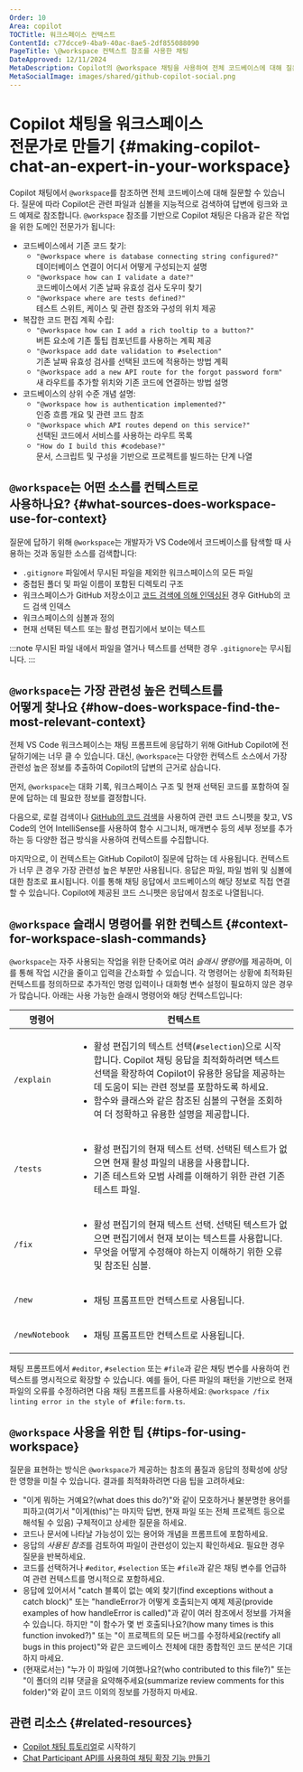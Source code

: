 ```yaml
---
Order: 10
Area: copilot
TOCTitle: 워크스페이스 컨텍스트
ContentId: c77dcce9-4ba9-40ac-8ae5-2df855088090
PageTitle: \@workspace 컨텍스트 참조를 사용한 채팅
DateApproved: 12/11/2024
MetaDescription: Copilot의 @workspace 채팅을 사용하여 전체 코드베이스에 대해 질문하는 방법.
MetaSocialImage: images/shared/github-copilot-social.png
---
```


# Copilot 채팅을 워크스페이스 <br /> 전문가로 만들기 {#making-copilot-chat-an-expert-in-your-workspace}

Copilot 채팅에서 `@workspace`를 참조하면 전체 코드베이스에 대해 질문할 수 있습니다. 질문에 따라 Copilot은 관련 파일과 심볼을 지능적으로 검색하여 답변에 링크와 코드 예제로 참조합니다. `@workspace` 참조를 기반으로 Copilot 채팅은 다음과 같은 작업을 위한 도메인 전문가가 됩니다:

- 코드베이스에서 기존 코드 찾기:
  - `"@workspace where is database connecting string configured?"` <br /> 데이터베이스 연결이 어디서 어떻게 구성되는지 설명
  - `"@workspace how can I validate a date?"` <br /> 코드베이스에서 기존 날짜 유효성 검사 도우미 찾기
  - `"@workspace where are tests defined?"` <br /> 테스트 스위트, 케이스 및 관련 참조와 구성의 위치 제공
- 복잡한 코드 편집 계획 수립:
  - `"@workspace how can I add a rich tooltip to a button?"` <br /> 버튼 요소에 기존 툴팁 컴포넌트를 사용하는 계획 제공
  - `"@workspace add date validation to #selection"` <br /> 기존 날짜 유효성 검사를 선택된 코드에 적용하는 방법 계획
  - `"@workspace add a new API route for the forgot password form"` <br /> 새 라우트를 추가할 위치와 기존 코드에 연결하는 방법 설명
- 코드베이스의 상위 수준 개념 설명:
  - `"@workspace how is authentication implemented?"` <br /> 인증 흐름 개요 및 관련 코드 참조
  - `"@workspace which API routes depend on this service?"` <br /> 선택된 코드에서 서비스를 사용하는 라우트 목록
  - `"How do I build this #codebase?"` <br /> 문서, 스크립트 및 구성을 기반으로 프로젝트를 빌드하는 단계 나열

## `@workspace`는 어떤 소스를 컨텍스트로 <br /> 사용하나요? {#what-sources-does-workspace-use-for-context}

질문에 답하기 위해 `@workspace`는 개발자가 VS Code에서 코드베이스를 탐색할 때 사용하는 것과 동일한 소스를 검색합니다:

- `.gitignore` 파일에서 무시된 파일을 제외한 워크스페이스의 모든 파일
- 중첩된 폴더 및 파일 이름이 포함된 디렉토리 구조
- 워크스페이스가 GitHub 저장소이고 [코드 검색에 의해 인덱싱된](https://docs.github.com/en/enterprise-cloud@latest/copilot/github-copilot-enterprise/copilot-chat-in-github/using-github-copilot-chat-in-githubcom#asking-a-question-about-a-specific-repository-file-or-symbol) 경우 GitHub의 코드 검색 인덱스
- 워크스페이스의 심볼과 정의
- 현재 선택된 텍스트 또는 활성 편집기에서 보이는 텍스트

:::note
무시된 파일 내에서 파일을 열거나 텍스트를 선택한 경우 `.gitignore`는 무시됩니다.
:::

## `@workspace`는 가장 관련성 높은 컨텍스트를 <br /> 어떻게 찾나요 {#how-does-workspace-find-the-most-relevant-context}

전체 VS Code 워크스페이스는 채팅 프롬프트에 응답하기 위해 GitHub Copilot에 전달하기에는 너무 클 수 있습니다. 대신, `@workspace`는 다양한 컨텍스트 소스에서 가장 관련성 높은 정보를 추출하여 Copilot의 답변의 근거로 삼습니다.

먼저, `@workspace`는 대화 기록, 워크스페이스 구조 및 현재 선택된 코드를 포함하여 질문에 답하는 데 필요한 정보를 결정합니다.

다음으로, 로컬 검색이나 [GitHub의 코드 검색](https://github.blog/2023-02-06-the-technology-behind-githubs-new-code-search)을 사용하여 관련 코드 스니펫을 찾고, VS Code의 언어 IntelliSense를 사용하여 함수 시그니처, 매개변수 등의 세부 정보를 추가하는 등 다양한 접근 방식을 사용하여 컨텍스트를 수집합니다.

마지막으로, 이 컨텍스트는 GitHub Copilot이 질문에 답하는 데 사용됩니다. 컨텍스트가 너무 큰 경우 가장 관련성 높은 부분만 사용됩니다. 응답은 파일, 파일 범위 및 심볼에 대한 참조로 표시됩니다. 이를 통해 채팅 응답에서 코드베이스의 해당 정보로 직접 연결할 수 있습니다. Copilot에 제공된 코드 스니펫은 응답에서 참조로 나열됩니다.

## `@workspace` 슬래시 명령어를 위한 컨텍스트 {#context-for-workspace-slash-commands}

`@workspace`는 자주 사용되는 작업을 위한 단축어로 여러 *슬래시 명령어*를 제공하며, 이를 통해 작업 시간을 줄이고 입력을 간소화할 수 있습니다. 각 명령어는 상황에 최적화된 컨텍스트를 정의하므로 추가적인 명령 입력이나 대화형 변수 설정이 필요하지 않은 경우가 많습니다. 아래는 사용 가능한 슬래시 명령어와 해당 컨텍스트입니다:

| 명령어         | 컨텍스트                                                                                                                                                                                                                                                                                                          |
| -------------- | ----------------------------------------------------------------------------------------------------------------------------------------------------------------------------------------------------------------------------------------------------------------------------------------------------------------- |
| `/explain`     | <ul><li>활성 편집기의 텍스트 선택(`#selection`)으로 시작합니다. Copilot 채팅 응답을 최적화하려면 텍스트 선택을 확장하여 Copilot이 유용한 응답을 제공하는 데 도움이 되는 관련 정보를 포함하도록 하세요.</li><li>함수와 클래스와 같은 참조된 심볼의 구현을 조회하여 더 정확하고 유용한 설명을 제공합니다.</li></ul> |
| `/tests`       | <ul><li>활성 편집기의 현재 텍스트 선택. 선택된 텍스트가 없으면 현재 활성 파일의 내용을 사용합니다.</li><li>기존 테스트와 모범 사례를 이해하기 위한 관련 기존 테스트 파일.</li></ul>                                                                                                                               |
| `/fix`         | <ul><li>활성 편집기의 현재 텍스트 선택. 선택된 텍스트가 없으면 편집기에서 현재 보이는 텍스트를 사용합니다.</li><li>무엇을 어떻게 수정해야 하는지 이해하기 위한 오류 및 참조된 심볼.</li></ul>                                                                                                                     |
| `/new`         | <ul><li>채팅 프롬프트만 컨텍스트로 사용됩니다.</li></ul>                                                                                                                                                                                                                                                          |
| `/newNotebook` | <ul><li>채팅 프롬프트만 컨텍스트로 사용됩니다.</li></ul>                                                                                                                                                                                                                                                          |

채팅 프롬프트에서 `#editor`, `#selection` 또는 `#file`과 같은 채팅 변수를 사용하여 컨텍스트를 명시적으로 확장할 수 있습니다. 예를 들어, 다른 파일의 패턴을 기반으로 현재 파일의 오류를 수정하려면 다음 채팅 프롬프트를 사용하세요: `@workspace /fix linting error in the style of #file:form.ts`.

## `@workspace` 사용을 위한 팁 {#tips-for-using-workspace}

질문을 표현하는 방식은 `@workspace`가 제공하는 참조의 품질과 응답의 정확성에 상당한 영향을 미칠 수 있습니다. 결과를 최적화하려면 다음 팁을 고려하세요:

- "이게 뭐하는 거예요?(what does this do?)"와 같이 모호하거나 불분명한 용어를 피하고(여기서 "이게(this)"는 마지막 답변, 현재 파일 또는 전체 프로젝트 등으로 해석될 수 있음) 구체적이고 상세한 질문을 하세요.
- 코드나 문서에 나타날 가능성이 있는 용어와 개념을 프롬프트에 포함하세요.
- 응답의 *사용된 참조*를 검토하여 파일이 관련성이 있는지 확인하세요. 필요한 경우 질문을 반복하세요.
- 코드를 선택하거나 `#editor`, `#selection` 또는 `#file`과 같은 채팅 변수를 언급하여 관련 컨텍스트를 명시적으로 포함하세요.
- 응답에 있어서서 "catch 블록이 없는 예외 찾기(find exceptions without a catch block)" 또는 "handleError가 어떻게 호출되는지 예제 제공(provide examples of how handleError is called)"과 같이 여러 참조에서 정보를 가져올 수 있습니다. 하지만 "이 함수가 몇 번 호출되나요?(how many times is this function invoked?)" 또는 "이 프로젝트의 모든 버그를 수정하세요(rectify all bugs in this project)"와 같은 코드베이스 전체에 대한 종합적인 코드 분석은 기대하지 마세요.
- (현재로서는) "누가 이 파일에 기여했나요?(who contributed to this file?)" 또는 "이 폴더의 리뷰 댓글을 요약해주세요(summarize review comments for this folder)"와 같이 코드 이외의 정보를 가정하지 마세요.

## 관련 리소스 {#related-resources}

- [Copilot 채팅 튜토리얼](/docs/copilot/getting-started-chat.md)로 시작하기
- [Chat Participant API를 사용하여 채팅 확장 기능 만들기](/api/extension-guides/chat.md)

